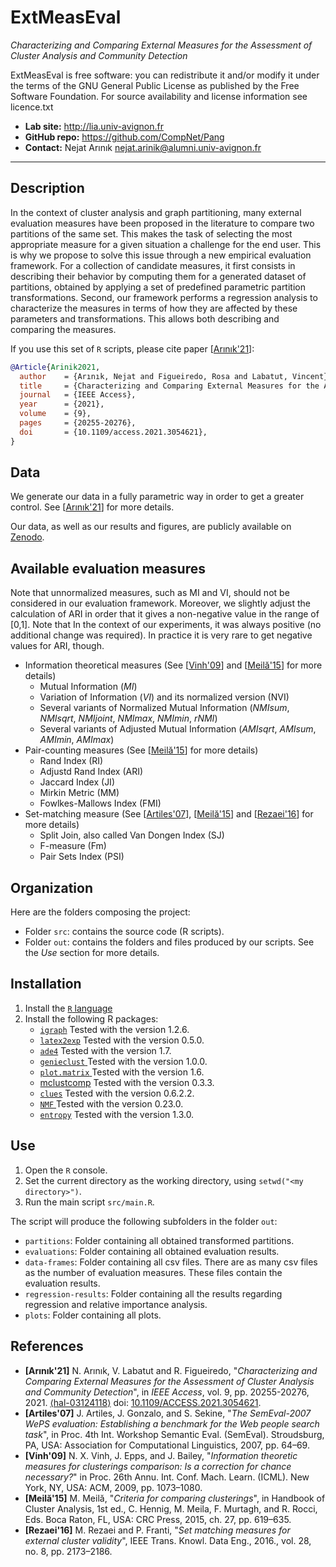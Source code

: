 ExtMeasEval
===================
*Characterizing and Comparing External Measures for the Assessment of Cluster Analysis and Community Detection*

ExtMeasEval is free software: you can redistribute it and/or modify it under the terms of the GNU General Public License as published by the Free Software Foundation. For source availability and license information see licence.txt

* **Lab site:** http://lia.univ-avignon.fr
* **GitHub repo:** https://github.com/CompNet/Pang
* **Contact:** Nejat Arınık <nejat.arinik@alumni.univ-avignon.fr>

-------------------------------------------------------------------------

## Description
In the context of cluster analysis and graph partitioning, many external evaluation measures have been proposed in the literature to compare two partitions of the same set. This makes the task of selecting the most appropriate measure for a given situation a challenge for the end user. This is why we propose to solve this issue through a new empirical evaluation framework. For a collection of candidate measures, it first consists in describing their behavior by computing them for a generated dataset of partitions, obtained by applying a set of predefined parametric partition transformations. Second, our framework performs a regression analysis to characterize the measures in terms of how they are affected by these parameters and transformations. This allows both describing and comparing the measures. 

If you use this set of `R` scripts, please cite paper [[Arınık'21](#references)]:
```bibtex
@Article{Arinik2021,
  author    = {Arınık, Nejat and Figueiredo, Rosa and Labatut, Vincent},
  title     = {Characterizing and Comparing External Measures for the Assessment of Cluster Analysis and Community Detection},
  journal   = {IEEE Access},
  year      = {2021},
  volume    = {9},
  pages     = {20255-20276},
  doi       = {10.1109/access.2021.3054621},
}
```


## Data
We generate our data in a fully parametric way in order to get a greater control. See [[Arınık'21](#references)] for more details.

Our data, as well as our results and figures, are publicly available on [Zenodo](https://doi.org/10.5281/zenodo.6816128).


## Available evaluation measures
Note that unnormalized measures, such as MI and VI, should not be considered in our evaluation framework. Moreover, we slightly adjust the calculation of ARI in order that it gives a non-negative value in the range of [0,1]. Note that In the context of our experiments, it was always positive (no additional change was required). In practice it is very rare to get negative values for ARI, though.
* Information theoretical measures (See [[Vinh'09](#references)] and [[Meilă'15](#references)] for more details)
  * Mutual Information (*MI*)
  * Variation of Information (*VI*) and its normalized version (NVI)
  * Several variants of Normalized Mutual Information (*NMIsum*, *NMIsqrt*, *NMIjoint*, *NMImax*, *NMImin*, *rNMI*)
  * Several variants of Adjusted Mutual Information (*AMIsqrt*, *AMIsum*, *AMImin*, *AMImax*)
* Pair-counting measures  (See [[Meilă'15](#references)] for more details)
  * Rand Index (RI)
  * Adjustd Rand Index (ARI)
  * Jaccard Index (JI)
  * Mirkin Metric (MM)
  * Fowlkes-Mallows Index (FMI)
* Set-matching measure  (See [[Artiles'07](#references)], [[Meilă'15](#references)] and [[Rezaei'16](#references)] for more details)
  * Split Join, also called Van Dongen Index (SJ)
  * F-measure (Fm)
  * Pair Sets Index (PSI)


## Organization
Here are the folders composing the project:
* Folder `src`: contains the source code (R scripts).
* Folder `out`: contains the folders and files produced by our scripts. See the *Use* section for more details.


## Installation
1. Install the [`R` language](https://www.r-project.org/)
2. Install the following R packages:
   * [`igraph`](http://igraph.org/r/) Tested with the version 1.2.6.
   * [`latex2exp`](https://cran.r-project.org/web/packages/latex2exp/index.html) Tested with the version 0.5.0.
   * [`ade4`](https://cran.r-project.org/web/packages/ade4/) Tested with the version 1.7.
   * [`genieclust` ](https://cran.r-project.org/web/packages/genieclust/)Tested with the version 1.0.0.
   * [`plot.matrix` ](https://cran.r-project.org/web/packages/plot.matrix/)Tested with the version 1.6.
   * [mclustcomp](https://cran.r-project.org/web/packages/mclustcomp/) Tested with the version 0.3.3.
   * [`clues`](https://cran.r-project.org/web/packages/clues/) Tested with the version 0.6.2.2.
   * [`NMF` ](https://cran.r-project.org/web/packages/NMF/)Tested with the version 0.23.0.
   * [`entropy`](https://cran.r-project.org/web/packages/entropy/) Tested with the version 1.3.0.


## Use
1. Open the `R` console.
3. Set the current directory as the working directory, using `setwd("<my directory>")`.
4. Run the main script `src/main.R`.

The script will produce the following subfolders in the folder `out`:
* `partitions`: Folder containing all obtained transformed partitions.
* `evaluations`: Folder containing all obtained evaluation results.
* `data-frames`: Folder containing all csv files. There are as many csv files as the number of evaluation measures. These files contain the evaluation results.
* `regression-results`: Folder containing all the results regarding regression and relative importance analysis.
* `plots`: Folder containing all plots.


## References
* **[Arınık'21]** N. Arınık, V. Labatut and R. Figueiredo, "*Characterizing and Comparing  External Measures for the Assessment of Cluster Analysis and Community  Detection*", in *IEEE Access*, vol. 9, pp. 20255-20276, 2021. [⟨hal-03124118⟩](https://hal.archives-ouvertes.fr/hal-03124118) doi: [10.1109/ACCESS.2021.3054621](https://doi.org/10.1109/ACCESS.2021.3054621).
* **[Artiles'07]** J. Artiles, J. Gonzalo, and S. Sekine, "*The SemEval-2007 WePS evaluation: Establishing a benchmark for the Web people search task*", in Proc. 4th Int. Workshop Semantic Eval. (SemEval). Stroudsburg, PA, USA: Association for Computational Linguistics, 2007, pp. 64–69.
* **[Vinh'09]** N. X. Vinh, J. Epps, and J. Bailey, "*Information theoretic measures for clusterings comparison: Is a correction for chance necessary?*" in Proc. 26th Annu. Int. Conf. Mach. Learn. (ICML). New York, NY, USA: ACM, 2009, pp. 1073–1080.
* **[Meilă'15]** M. Meilă, "*Criteria for comparing clusterings*", in Handbook of Cluster Analysis, 1st ed., C. Hennig, M. Meila, F. Murtagh, and R. Rocci, Eds. Boca Raton, FL, USA: CRC Press, 2015, ch. 27, pp. 619–635.
* **[Rezaei'16]** M. Rezaei and P. Franti, "*Set matching measures for external cluster validity*", IEEE Trans. Knowl. Data Eng., 2016., vol. 28, no. 8, pp. 2173–2186.
